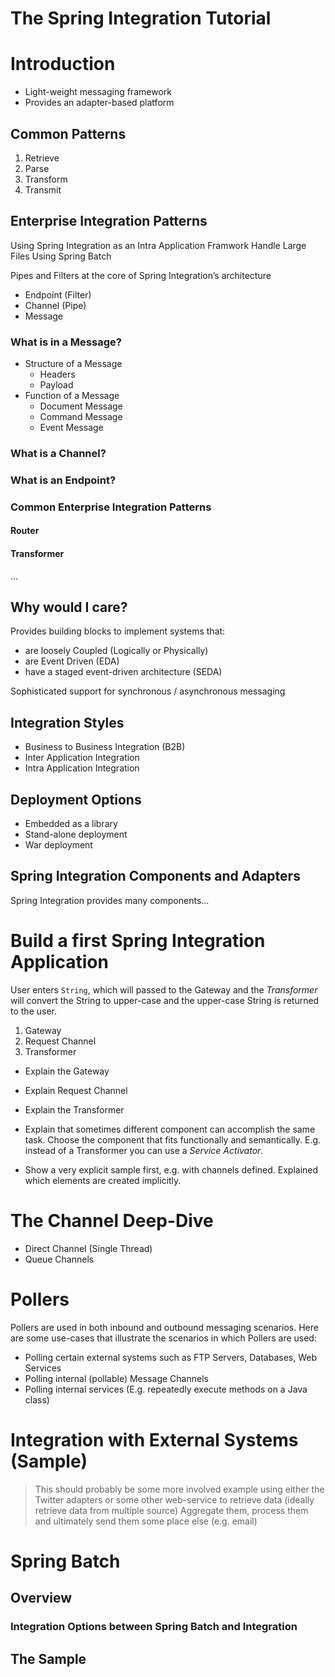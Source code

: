 The Spring Integration Tutorial
===============================

# Introduction

* Light-weight messaging framework
* Provides an adapter-based platform

## Common Patterns

1. Retrieve
2. Parse
3. Transform
4. Transmit

## Enterprise Integration Patterns

Using Spring Integration as an Intra Application Framwork
Handle Large Files Using Spring Batch

Pipes and Filters at the core of Spring Integration’s architecture

* Endpoint (Filter)
* Channel (Pipe)
* Message

### What is in a Message?

* Structure of a Message
  - Headers
  - Payload
* Function of a Message
  - Document Message
  - Command Message
  - Event Message

### What is a Channel?
### What is an Endpoint?

### Common Enterprise Integration Patterns

#### Router
#### Transformer
...

## Why would I care?

Provides building blocks to implement systems that:

* are loosely Coupled (Logically or Physically)
* are Event Driven (EDA)
* have a staged event-driven architecture (SEDA)

Sophisticated support for synchronous / asynchronous messaging

## Integration Styles

* Business to Business Integration (B2B)
* Inter Application Integration
* Intra Application Integration

## Deployment Options

* Embedded as a library
* Stand-alone deployment
* War deployment

## Spring Integration Components and Adapters

Spring Integration provides many components...

# Build a first Spring Integration Application

User enters `String`, which will passed to the Gateway and the *Transformer* will convert the String to upper-case and the upper-case String is returned to the user.

1. Gateway
2. Request Channel
3. Transformer

- Explain the Gateway
- Explain Request Channel
- Explain the Transformer
- Explain that sometimes different component can accomplish the same task. Choose the component that fits functionally and semantically. E.g. instead of a Transformer you can use a *Service Activator*. 

- Show a very explicit sample first, e.g. with channels defined. Explained which elements are created implicitly. 

# The Channel Deep-Dive

* Direct Channel (Single Thread)
* Queue Channels

# Pollers

Pollers are used in both inbound and outbound messaging scenarios. Here are some use-cases that illustrate the scenarios in which Pollers are used:

* Polling certain external systems such as FTP Servers, Databases, Web Services
* Polling internal (pollable) Message Channels
* Polling internal services (E.g. repeatedly execute methods on a Java class)

# Integration with External Systems (Sample)

> This should probably be some more involved example using either the Twitter adapters or some other web-service to retrieve data (ideally retrieve data from multiple source) Aggregate them, process them and ultimately send them some place else (e.g. email)

# Spring Batch

## Overview

### Integration Options between Spring Batch and Integration

## The Sample



